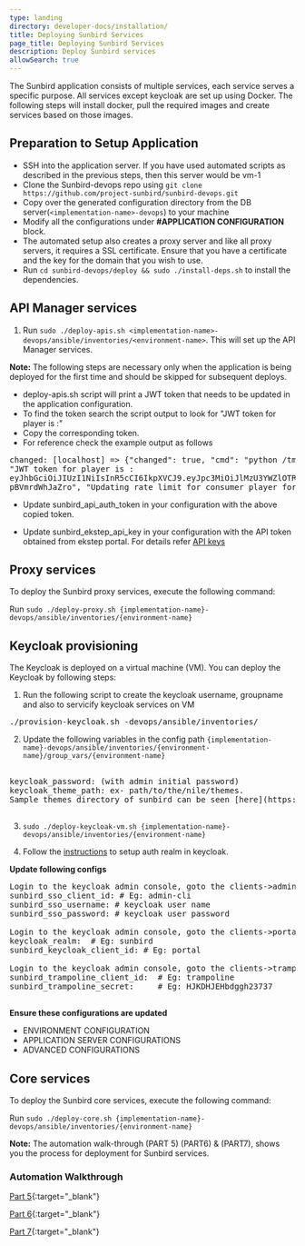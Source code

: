 ```yaml
---
type: landing
directory: developer-docs/installation/
title: Deploying Sunbird Services
page_title: Deploying Sunbird Services
description: Deploy Sunbird services
allowSearch: true
---
```


The Sunbird application consists of multiple services, each service serves a specific purpose. All services except keycloak are set up using Docker. 
The following steps will install docker, pull the required images and create services based on those images.

## Preparation to Setup Application

- SSH into the application server. If you have used automated scripts as described in the previous steps, then this server would be vm-1
- Clone the Sunbird-devops repo using `git clone https://github.com/project-sunbird/sunbird-devops.git`
- Copy over the generated configuration directory from the DB server(`<implementation-name>-devops`) to your machine
- Modify all the configurations under **#APPLICATION CONFIGURATION** block.
- The automated setup also creates a proxy server and like all proxy servers, it requires a SSL certificate. Ensure that you have a certificate and the key for the domain that you wish to use.
- Run `cd sunbird-devops/deploy && sudo ./install-deps.sh` to install the dependencies.

## API Manager services

1. Run `sudo ./deploy-apis.sh <implementation-name>-devops/ansible/inventories/<environment-name>`. This will set up the API Manager services.

**Note:** The following steps are necessary only when the application is being deployed for the first time and should be skipped for subsequent deploys.

- deploy-apis.sh script will print a JWT token that needs to be updated in the application configuration. 
- To find the token search the script output to look for "JWT token for player is :"
- Copy the corresponding token. 
- For reference check the example output as follows

<pre>
changed: [localhost] => {"changed": true, "cmd": "python /tmp/kong-api-scripts/kong_consumers.py /tmp/kong_consumers.json .......       
"JWT token for player is :                            
eyJhbGciOiJIUzI1NiIsInR5cCI6IkpXVCJ9.eyJpc3MiOiJlMzU3YWZlOTRmMjA0YjQxODZjNzNmYzQyMTZmZDExZSJ9.L1nIxwur1a6xVmoJZT7Yc0Ywzlo4v-    
pBVmrdWhJaZro", "Updating rate_limit for consumer player for API cr......"]}
</pre>

- Update sunbird_api_auth_token in your configuration with the above copied token.

- Update sunbird_ekstep_api_key in your configuration with the API token obtained from ekstep portal. 
For details refer [API keys](developer-docs/installation/medium_scale_deploy#api-keys)

## Proxy services

To deploy the Sunbird proxy services, execute the following command:

Run `sudo ./deploy-proxy.sh {implementation-name}-devops/ansible/inventories/{environment-name}`

## Keycloak provisioning

The Keycloak is deployed on a virtual machine (VM). You can deploy the Keycloak by following steps:

1. Run the following script to create the keycloak username, groupname and also to servicify keycloak services on VM

<pre>
./provision-keycloak.sh <implementation-name>-devops/ansible/inventories/<environment-name>
</pre>

2. Update the following variables in the config path `{implementation-name}-devops/ansible/inventories/{environment-name}/group_vars/{environment-name}`  

<pre>

keycloak_password: (with admin initial password)
keycloak_theme_path: ex- path/to/the/nile/themes. 
Sample themes directory of sunbird can be seen [here](https://github.com/project-sunbird/sunbird-devops/tree/master/ansible/artifacts)

</pre>

3. `sudo ./deploy-keycloak-vm.sh {implementation-name}-devops/ansible/inventories/{environment-name}`

4.  Follow the [instructions](developer-docs/installation/keycloak_realm_configuration) to setup auth realm in keycloak.


**Update following configs** 

<pre>
Login to the keycloak admin console, goto the clients->admin-cli->Installation->Select json format
sunbird_sso_client_id: # Eg: admin-cli
sunbird_sso_username: # keycloak user name
sunbird_sso_password: # keycloak user password

Login to the keycloak admin console, goto the clients->portal->Installation->Select json format
keycloak_realm:  # Eg: sunbird
sunbird_keycloak_client_id: # Eg: portal

Login to the keycloak admin console, goto the clients->trampoline->Installation->Select json format
sunbird_trampoline_client_id:  # Eg: trampoline
sunbird_trampoline_secret:     # Eg: HJKDHJEHbdggh23737

</pre>

**Ensure these configurations are updated** 

- ENVIRONMENT CONFIGURATION
- APPLICATION SERVER CONFIGURATIONS
- ADVANCED CONFIGURATIONS

## Core services

To deploy the Sunbird core services, execute the following command:

Run `sudo ./deploy-core.sh {implementation-name}-devops/ansible/inventories/{environment-name}`


**Note:** The automation walk-through (PART 5) (PART6) & (PART7), shows you the process for deployment for Sunbird services.
### Automation Walkthrough

[Part 5](https://sunbirdpublic.blob.core.windows.net/installation/demo/demo-5.gif){:target="_blank"}

[Part 6](https://sunbirdpublic.blob.core.windows.net/installation/demo/demo-6.gif){:target="_blank"}

[Part 7](https://sunbirdpublic.blob.core.windows.net/installation/demo/demo-8.gif){:target="_blank"}
